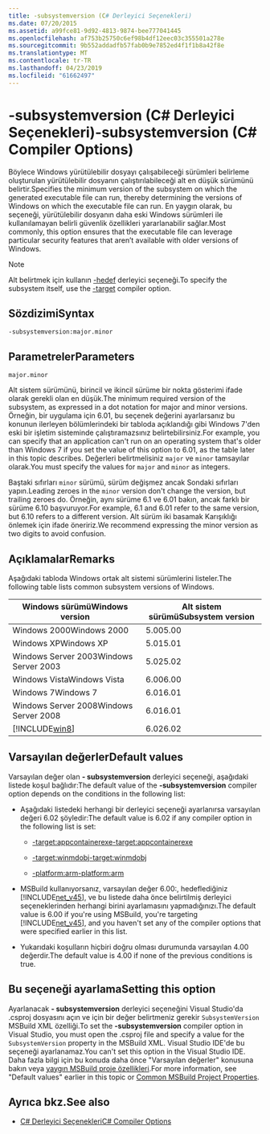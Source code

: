 ```yaml
---
title: -subsystemversion (C# Derleyici Seçenekleri)
ms.date: 07/20/2015
ms.assetid: a99fce81-9d92-4813-9874-bee777041445
ms.openlocfilehash: af753b25750c6ef98b4df12eec03c355501a278e
ms.sourcegitcommit: 9b552addadfb57fab0b9e7852ed4f1f1b8a42f8e
ms.translationtype: MT
ms.contentlocale: tr-TR
ms.lasthandoff: 04/23/2019
ms.locfileid: "61662497"
---
```

# <a name="-subsystemversion-c-compiler-options"></a><span data-ttu-id="78b5c-102">-subsystemversion (C# Derleyici Seçenekleri)</span><span class="sxs-lookup"><span data-stu-id="78b5c-102">-subsystemversion (C# Compiler Options)</span></span>

<span data-ttu-id="78b5c-103">Böylece Windows yürütülebilir dosyayı çalışabileceği sürümleri belirleme oluşturulan yürütülebilir dosyanın çalıştırılabileceği alt en düşük sürümünü belirtir.</span><span class="sxs-lookup"><span data-stu-id="78b5c-103">Specifies the minimum version of the subsystem on which the generated executable file can run, thereby determining the versions of Windows on which the executable file can run.</span></span> <span data-ttu-id="78b5c-104">En yaygın olarak, bu seçeneği, yürütülebilir dosyanın daha eski Windows sürümleri ile kullanılamayan belirli güvenlik özellikleri yararlanabilir sağlar.</span><span class="sxs-lookup"><span data-stu-id="78b5c-104">Most commonly, this option ensures that the executable file can leverage particular security features that aren’t available with older versions of Windows.</span></span>

> [!NOTE]
>  <span data-ttu-id="78b5c-105">Alt belirtmek için kullanın [-hedef](../../../csharp/language-reference/compiler-options/target-compiler-option.md) derleyici seçeneği.</span><span class="sxs-lookup"><span data-stu-id="78b5c-105">To specify the subsystem itself, use the [-target](../../../csharp/language-reference/compiler-options/target-compiler-option.md) compiler option.</span></span>

## <a name="syntax"></a><span data-ttu-id="78b5c-106">Sözdizimi</span><span class="sxs-lookup"><span data-stu-id="78b5c-106">Syntax</span></span>

```console
-subsystemversion:major.minor
```

## <a name="parameters"></a><span data-ttu-id="78b5c-107">Parametreler</span><span class="sxs-lookup"><span data-stu-id="78b5c-107">Parameters</span></span>

`major.minor`

<span data-ttu-id="78b5c-108">Alt sistem sürümünü, birincil ve ikincil sürüme bir nokta gösterimi ifade olarak gerekli olan en düşük.</span><span class="sxs-lookup"><span data-stu-id="78b5c-108">The minimum required version of the subsystem, as expressed in a dot notation for major and minor versions.</span></span> <span data-ttu-id="78b5c-109">Örneğin, bir uygulama için 6.01, bu seçenek değerini ayarlarsanız bu konunun ilerleyen bölümlerindeki bir tabloda açıklandığı gibi Windows 7'den eski bir işletim sisteminde çalıştıramazsınız belirtebilirsiniz.</span><span class="sxs-lookup"><span data-stu-id="78b5c-109">For example, you can specify that an application can't run on an operating system that's older than Windows 7 if you set the value of this option to 6.01, as the table later in this topic describes.</span></span> <span data-ttu-id="78b5c-110">Değerleri belirtmelisiniz `major` ve `minor` tamsayılar olarak.</span><span class="sxs-lookup"><span data-stu-id="78b5c-110">You must specify the values for `major` and `minor` as integers.</span></span>

<span data-ttu-id="78b5c-111">Baştaki sıfırları `minor` sürümü, sürüm değişmez ancak Sondaki sıfırları yapın.</span><span class="sxs-lookup"><span data-stu-id="78b5c-111">Leading zeroes in the `minor` version don't change the version, but trailing zeroes do.</span></span> <span data-ttu-id="78b5c-112">Örneğin, aynı sürüme 6.1 ve 6.01 bakın, ancak farklı bir sürüme 6.10 başvuruyor.</span><span class="sxs-lookup"><span data-stu-id="78b5c-112">For example, 6.1 and 6.01 refer to the same version, but 6.10 refers to a different version.</span></span> <span data-ttu-id="78b5c-113">Alt sürüm iki basamak Karışıklığı önlemek için ifade öneririz.</span><span class="sxs-lookup"><span data-stu-id="78b5c-113">We recommend expressing the minor version as two digits to avoid confusion.</span></span>

## <a name="remarks"></a><span data-ttu-id="78b5c-114">Açıklamalar</span><span class="sxs-lookup"><span data-stu-id="78b5c-114">Remarks</span></span>

<span data-ttu-id="78b5c-115">Aşağıdaki tabloda Windows ortak alt sistemi sürümlerini listeler.</span><span class="sxs-lookup"><span data-stu-id="78b5c-115">The following table lists common subsystem versions of Windows.</span></span>

|<span data-ttu-id="78b5c-116">Windows sürümü</span><span class="sxs-lookup"><span data-stu-id="78b5c-116">Windows version</span></span>|<span data-ttu-id="78b5c-117">Alt sistem sürümü</span><span class="sxs-lookup"><span data-stu-id="78b5c-117">Subsystem version</span></span>|
|---------------------|-----------------------|
|<span data-ttu-id="78b5c-118">Windows 2000</span><span class="sxs-lookup"><span data-stu-id="78b5c-118">Windows 2000</span></span>|<span data-ttu-id="78b5c-119">5.00</span><span class="sxs-lookup"><span data-stu-id="78b5c-119">5.00</span></span>|
|<span data-ttu-id="78b5c-120">Windows XP</span><span class="sxs-lookup"><span data-stu-id="78b5c-120">Windows XP</span></span>|<span data-ttu-id="78b5c-121">5.01</span><span class="sxs-lookup"><span data-stu-id="78b5c-121">5.01</span></span>|
|<span data-ttu-id="78b5c-122">Windows Server 2003</span><span class="sxs-lookup"><span data-stu-id="78b5c-122">Windows Server 2003</span></span>|<span data-ttu-id="78b5c-123">5.02</span><span class="sxs-lookup"><span data-stu-id="78b5c-123">5.02</span></span>|
|<span data-ttu-id="78b5c-124">Windows Vista</span><span class="sxs-lookup"><span data-stu-id="78b5c-124">Windows Vista</span></span>|<span data-ttu-id="78b5c-125">6.00</span><span class="sxs-lookup"><span data-stu-id="78b5c-125">6.00</span></span>|
|<span data-ttu-id="78b5c-126">Windows 7</span><span class="sxs-lookup"><span data-stu-id="78b5c-126">Windows 7</span></span>|<span data-ttu-id="78b5c-127">6.01</span><span class="sxs-lookup"><span data-stu-id="78b5c-127">6.01</span></span>|
|<span data-ttu-id="78b5c-128">Windows Server 2008</span><span class="sxs-lookup"><span data-stu-id="78b5c-128">Windows Server 2008</span></span>|<span data-ttu-id="78b5c-129">6.01</span><span class="sxs-lookup"><span data-stu-id="78b5c-129">6.01</span></span>|
|[!INCLUDE[win8](~/includes/win8-md.md)]|<span data-ttu-id="78b5c-130">6.02</span><span class="sxs-lookup"><span data-stu-id="78b5c-130">6.02</span></span>|

## <a name="default-values"></a><span data-ttu-id="78b5c-131">Varsayılan değerler</span><span class="sxs-lookup"><span data-stu-id="78b5c-131">Default values</span></span>

<span data-ttu-id="78b5c-132">Varsayılan değer olan **- subsystemversion** derleyici seçeneği, aşağıdaki listede koşul bağlıdır:</span><span class="sxs-lookup"><span data-stu-id="78b5c-132">The default value of the **-subsystemversion** compiler option depends on the conditions in the following list:</span></span>

- <span data-ttu-id="78b5c-133">Aşağıdaki listedeki herhangi bir derleyici seçeneği ayarlanırsa varsayılan değeri 6.02 şöyledir:</span><span class="sxs-lookup"><span data-stu-id="78b5c-133">The default value is 6.02 if any compiler option in the following list is set:</span></span>

  - [<span data-ttu-id="78b5c-134">-target:appcontainerexe</span><span class="sxs-lookup"><span data-stu-id="78b5c-134">-target:appcontainerexe</span></span>](../../../csharp/language-reference/compiler-options/target-appcontainerexe-compiler-option.md)

  - [<span data-ttu-id="78b5c-135">-target:winmdobj</span><span class="sxs-lookup"><span data-stu-id="78b5c-135">-target:winmdobj</span></span>](../../../csharp/language-reference/compiler-options/target-winmdobj-compiler-option.md)

  - [<span data-ttu-id="78b5c-136">-platform:arm</span><span class="sxs-lookup"><span data-stu-id="78b5c-136">-platform:arm</span></span>](../../../csharp/language-reference/compiler-options/platform-compiler-option.md)

- <span data-ttu-id="78b5c-137">MSBuild kullanıyorsanız, varsayılan değer 6.00:, hedeflediğiniz [!INCLUDE[net_v45](~/includes/net-v45-md.md)], ve bu listede daha önce belirtilmiş derleyici seçeneklerinden herhangi birini ayarlamasını yapmadığınızı.</span><span class="sxs-lookup"><span data-stu-id="78b5c-137">The default value is 6.00 if you're using MSBuild, you're targeting [!INCLUDE[net_v45](~/includes/net-v45-md.md)], and you haven't set any of the compiler options that were specified earlier in this list.</span></span>

- <span data-ttu-id="78b5c-138">Yukarıdaki koşulların hiçbiri doğru olması durumunda varsayılan 4.00 değerdir.</span><span class="sxs-lookup"><span data-stu-id="78b5c-138">The default value is 4.00 if none of the previous conditions is true.</span></span>

## <a name="setting-this-option"></a><span data-ttu-id="78b5c-139">Bu seçeneği ayarlama</span><span class="sxs-lookup"><span data-stu-id="78b5c-139">Setting this option</span></span>

<span data-ttu-id="78b5c-140">Ayarlanacak **- subsystemversion** derleyici seçeneğini Visual Studio'da .csproj dosyasını açın ve için bir değer belirtmeniz gerekir `SubsystemVersion` MSBuild XML özelliği.</span><span class="sxs-lookup"><span data-stu-id="78b5c-140">To set the **-subsystemversion** compiler option in Visual Studio, you must open the .csproj file and specify a value for the `SubsystemVersion` property in the MSBuild XML.</span></span> <span data-ttu-id="78b5c-141">Visual Studio IDE'de bu seçeneği ayarlanamaz.</span><span class="sxs-lookup"><span data-stu-id="78b5c-141">You can't set this option in the Visual Studio IDE.</span></span> <span data-ttu-id="78b5c-142">Daha fazla bilgi için bu konuda daha önce "Varsayılan değerler" konusuna bakın veya [yaygın MSBuild proje özellikleri](/visualstudio/msbuild/common-msbuild-project-properties).</span><span class="sxs-lookup"><span data-stu-id="78b5c-142">For more information, see "Default values" earlier in this topic or [Common MSBuild Project Properties](/visualstudio/msbuild/common-msbuild-project-properties).</span></span>

## <a name="see-also"></a><span data-ttu-id="78b5c-143">Ayrıca bkz.</span><span class="sxs-lookup"><span data-stu-id="78b5c-143">See also</span></span>

- [<span data-ttu-id="78b5c-144">C# Derleyici Seçenekleri</span><span class="sxs-lookup"><span data-stu-id="78b5c-144">C# Compiler Options</span></span>](../../../csharp/language-reference/compiler-options/index.md)
